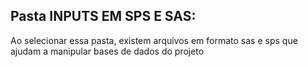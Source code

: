 ## Pasta INPUTS EM SPS E SAS:

Ao selecionar essa pasta, existem arquivos em formato sas e sps que ajudam a manipular bases de dados do projeto
